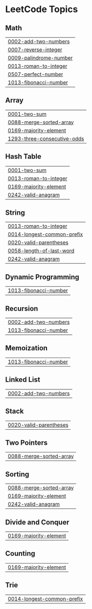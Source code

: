 <!---LeetCode Topics Start-->
# LeetCode Topics
## Math
|  |
| ------- |
| [0002-add-two-numbers](https://github.com/RupenParthu/LeetCode/tree/master/0002-add-two-numbers) |
| [0007-reverse-integer](https://github.com/RupenParthu/LeetCode/tree/master/0007-reverse-integer) |
| [0009-palindrome-number](https://github.com/RupenParthu/LeetCode/tree/master/0009-palindrome-number) |
| [0013-roman-to-integer](https://github.com/RupenParthu/LeetCode/tree/master/0013-roman-to-integer) |
| [0507-perfect-number](https://github.com/RupenParthu/LeetCode/tree/master/0507-perfect-number) |
| [1013-fibonacci-number](https://github.com/RupenParthu/LeetCode/tree/master/1013-fibonacci-number) |
## Array
|  |
| ------- |
| [0001-two-sum](https://github.com/RupenParthu/LeetCode/tree/master/0001-two-sum) |
| [0088-merge-sorted-array](https://github.com/RupenParthu/LeetCode/tree/master/0088-merge-sorted-array) |
| [0169-majority-element](https://github.com/RupenParthu/LeetCode/tree/master/0169-majority-element) |
| [1293-three-consecutive-odds](https://github.com/RupenParthu/LeetCode/tree/master/1293-three-consecutive-odds) |
## Hash Table
|  |
| ------- |
| [0001-two-sum](https://github.com/RupenParthu/LeetCode/tree/master/0001-two-sum) |
| [0013-roman-to-integer](https://github.com/RupenParthu/LeetCode/tree/master/0013-roman-to-integer) |
| [0169-majority-element](https://github.com/RupenParthu/LeetCode/tree/master/0169-majority-element) |
| [0242-valid-anagram](https://github.com/RupenParthu/LeetCode/tree/master/0242-valid-anagram) |
## String
|  |
| ------- |
| [0013-roman-to-integer](https://github.com/RupenParthu/LeetCode/tree/master/0013-roman-to-integer) |
| [0014-longest-common-prefix](https://github.com/RupenParthu/LeetCode/tree/master/0014-longest-common-prefix) |
| [0020-valid-parentheses](https://github.com/RupenParthu/LeetCode/tree/master/0020-valid-parentheses) |
| [0058-length-of-last-word](https://github.com/RupenParthu/LeetCode/tree/master/0058-length-of-last-word) |
| [0242-valid-anagram](https://github.com/RupenParthu/LeetCode/tree/master/0242-valid-anagram) |
## Dynamic Programming
|  |
| ------- |
| [1013-fibonacci-number](https://github.com/RupenParthu/LeetCode/tree/master/1013-fibonacci-number) |
## Recursion
|  |
| ------- |
| [0002-add-two-numbers](https://github.com/RupenParthu/LeetCode/tree/master/0002-add-two-numbers) |
| [1013-fibonacci-number](https://github.com/RupenParthu/LeetCode/tree/master/1013-fibonacci-number) |
## Memoization
|  |
| ------- |
| [1013-fibonacci-number](https://github.com/RupenParthu/LeetCode/tree/master/1013-fibonacci-number) |
## Linked List
|  |
| ------- |
| [0002-add-two-numbers](https://github.com/RupenParthu/LeetCode/tree/master/0002-add-two-numbers) |
## Stack
|  |
| ------- |
| [0020-valid-parentheses](https://github.com/RupenParthu/LeetCode/tree/master/0020-valid-parentheses) |
## Two Pointers
|  |
| ------- |
| [0088-merge-sorted-array](https://github.com/RupenParthu/LeetCode/tree/master/0088-merge-sorted-array) |
## Sorting
|  |
| ------- |
| [0088-merge-sorted-array](https://github.com/RupenParthu/LeetCode/tree/master/0088-merge-sorted-array) |
| [0169-majority-element](https://github.com/RupenParthu/LeetCode/tree/master/0169-majority-element) |
| [0242-valid-anagram](https://github.com/RupenParthu/LeetCode/tree/master/0242-valid-anagram) |
## Divide and Conquer
|  |
| ------- |
| [0169-majority-element](https://github.com/RupenParthu/LeetCode/tree/master/0169-majority-element) |
## Counting
|  |
| ------- |
| [0169-majority-element](https://github.com/RupenParthu/LeetCode/tree/master/0169-majority-element) |
## Trie
|  |
| ------- |
| [0014-longest-common-prefix](https://github.com/RupenParthu/LeetCode/tree/master/0014-longest-common-prefix) |
<!---LeetCode Topics End-->
